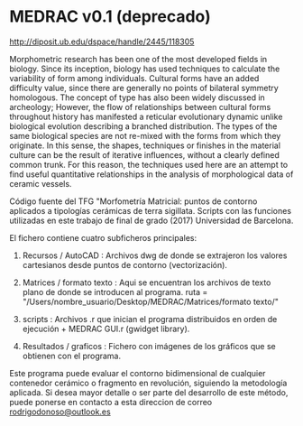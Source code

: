 # MEDRAC v0.1 (deprecado)

http://diposit.ub.edu/dspace/handle/2445/118305

Morphometric research has been one of the most developed fields in biology. 
Since its inception, biology has used techniques to calculate the variability of form among individuals. 
Cultural forms have an added difficulty value, since there are generally no points of bilateral symmetry homologous. 
The concept of type has also been widely discussed in archeology; However, the flow of relationships between cultural 
forms throughout history has manifested a reticular evolutionary dynamic unlike biological evolution describing a branched distribution. 
The types of the same biological species are not re-mixed with the forms from which they originate. In this sense, the shapes, 
techniques or finishes in the material culture can be the result of iterative influences, without a clearly defined common trunk. 
For this reason, the techniques used here are an attempt to find useful quantitative relationships in the analysis of morphological data of ceramic vessels.


Código fuente del TFG "Morfometría Matricial: puntos de contorno aplicados a tipologías cerámicas de terra sigillata. Scripts con las funciones utilizadas
en este trabajo de final de grado (2017) Universidad de Barcelona.

El fichero contiene cuatro subficheros principales:

1. Recursos / AutoCAD : Archivos dwg de donde se extrajeron los valores cartesianos desde puntos de contorno (vectorización).   

2. Matrices / formato texto : Aqui se encuentran los archivos de texto plano de donde se introducen al programa.
ruta = "/Users/nombre_usuario/Desktop/MEDRAC/Matrices/formato texto/"

3. scripts : Archivos .r que inician el programa distribuidos en orden de ejecución + MEDRAC GUI.r (gwidget library). 

4. Resultados / graficos : Fichero con imágenes de los gráficos que se obtienen con el programa.


Este programa puede evaluar el contorno bidimensional de cualquier contenedor cerámico o fragmento en revolución, siguiendo la metodología aplicada.
Si desea mayor detalle o ser parte del desarrollo de este método, puede ponerse en contacto a esta direccion de correo rodrigodonoso@outlook.es
